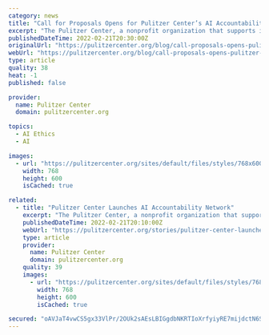 ```yaml
---
category: news
title: "Call for Proposals Opens for Pulitzer Center’s AI Accountability Network"
excerpt: "The Pulitzer Center, a nonprofit organization that supports independent, global journalism, is now accepting applications for its new Artificial Intelligence Accountability Network.  Governments and corporations increasingly use AI and predictive technologies to make life-changing decisions in policing,"
publishedDateTime: 2022-02-21T20:30:00Z
originalUrl: "https://pulitzercenter.org/blog/call-proposals-opens-pulitzer-centers-ai-accountability-network"
webUrl: "https://pulitzercenter.org/blog/call-proposals-opens-pulitzer-centers-ai-accountability-network"
type: article
quality: 38
heat: -1
published: false

provider:
  name: Pulitzer Center
  domain: pulitzercenter.org

topics:
  - AI Ethics
  - AI

images:
  - url: "https://pulitzercenter.org/sites/default/files/styles/768x600/public/2022-02/AI%20call%20for%20proposals.png?h=21cd0a81&itok=hGbJfqOZ"
    width: 768
    height: 600
    isCached: true

related:
  - title: "Pulitzer Center Launches AI Accountability Network"
    excerpt: "The Pulitzer Center, a nonprofit organization that supports independent, global journalism, is now accepting applications for its new Artificial Intelligence Accountability Network. Governments"
    publishedDateTime: 2022-02-21T20:10:00Z
    webUrl: "https://pulitzercenter.org/stories/pulitzer-center-launches-ai-accountability-network"
    type: article
    provider:
      name: Pulitzer Center
      domain: pulitzercenter.org
    quality: 39
    images:
      - url: "https://pulitzercenter.org/sites/default/files/styles/768x600/public/inline-images/ob0S0yKKCEWpjBOSobrledqdTVi6rgEDHoEc12mTJWiq3EUjlL.png?h=21cd0a81&itok=RZ3Yv2VP"
        width: 768
        height: 600
        isCached: true

secured: "oAVJaT4vwCS5gx33VlPr/2OUk2sAEsLBIGgdbNKRTIoXrfyiyRE7mijdctN6SWWnq1WWf+gpyweVDwaGi2fvuxvkfJQ34xXQ+T/oeODYGonO376UHNA9hkLknpJWs82P2+jT/yFzMkoy+8NTLP2oHOEydyB9+aUp/sWrjBXHFriUIrgypuQi4lpteqKBK/d5juO4xwKehnfPuWDR3pM544f+YmHihLGbX/JbXaWx8S7x4rHMktsQfyVkU3r5qp8+1ChVFjOfN8RwNxvbyN+YyO7Dz0xsegFMk056ZNZk0TjLZWKlzCVAdsLenlDBGbDp0YZ4vremAazCSYiFsh9V1Njp2F3gYlpUWJ6sr9mEW8w=;0+av+iCyI6fW0Q8vjM9M/g=="
---
```


